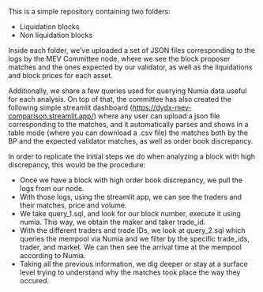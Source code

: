 This is a simple repository containing two folders:

- Liquidation blocks
- Non liquidation blocks

Inside each folder, we've uploaded a set of JSON files corresponding to the logs by the MEV Committee node, where we see the block proposer matches and the ones expected by our validator, as well as the liquidations and block prices for each asset.

Additionally, we share a few queries used for querying Numia data useful for each analysis. On top of that, the committee has also created the following simple streamlit dashboard (https://dydx-mev-comparison.streamlit.app/) where any user can upload a json file corresponding to the matches, and it automatically parses and shows in a table mode (where you can download a .csv file) the matches both by the BP and the expected validator matches, as well as order book discrepancy. 

In order to replicate the initial steps we do when analyzing a block with high discrepancy, this would be the procedure:

- Once we have a block with high order book discrepancy, we pull the logs from our node.
- With those logs, using the streamlit app, we can see the traders and their matches, price and volume.
- We take query_1.sql, and look for our block number, execute it using numia. This way, we obtain the maker and taker trade_id.
- With the different traders and trade IDs, we look at query_2.sql which queries the mempool via Numia and we filter by the specific trade_ids, trader, and market. We can then see the arrival time at the mempool according to Numia.
- Taking all the previous information, we dig deeper or stay at a surface level trying to understand why the matches took place the way they occured.


